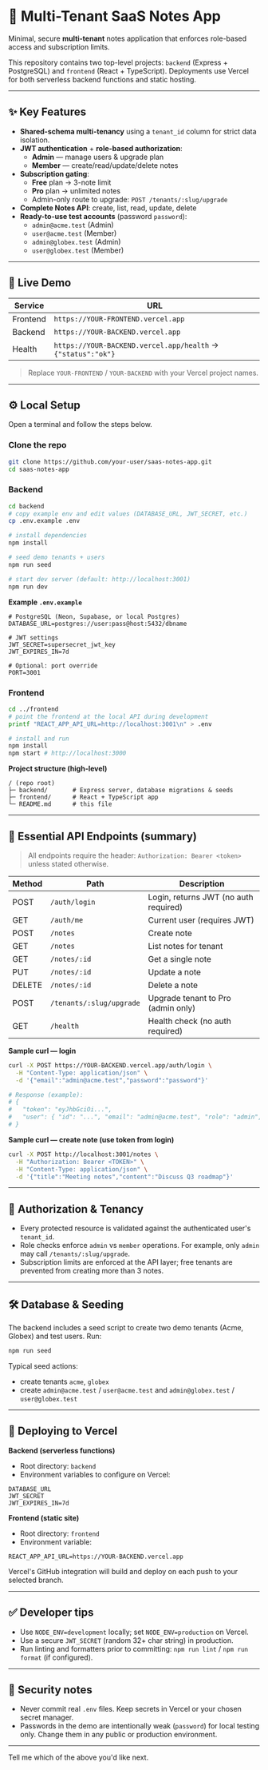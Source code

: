 # 📓 Multi-Tenant SaaS Notes App

Minimal, secure **multi-tenant** notes application that enforces role-based access and subscription limits.

This repository contains two top-level projects: `backend` (Express + PostgreSQL) and `frontend` (React + TypeScript). Deployments use Vercel for both serverless backend functions and static hosting.

---

## ✨ Key Features

- **Shared-schema multi-tenancy** using a `tenant_id` column for strict data isolation.
- **JWT authentication** + **role-based authorization**:
  - **Admin** — manage users & upgrade plan
  - **Member** — create/read/update/delete notes
- **Subscription gating**:
  - **Free** plan → 3-note limit
  - **Pro** plan → unlimited notes
  - Admin-only route to upgrade: `POST /tenants/:slug/upgrade`
- **Complete Notes API**: create, list, read, update, delete
- **Ready-to-use test accounts** (password `password`):
  - `admin@acme.test`  (Admin)
  - `user@acme.test`   (Member)
  - `admin@globex.test` (Admin)
  - `user@globex.test` (Member)

---

## 🔗 Live Demo

| Service   | URL |
|-----------|-----|
| Frontend  | `https://YOUR-FRONTEND.vercel.app` |
| Backend   | `https://YOUR-BACKEND.vercel.app` |
| Health    | `https://YOUR-BACKEND.vercel.app/health` → `{"status":"ok"}` |

> Replace `YOUR-FRONTEND` / `YOUR-BACKEND` with your Vercel project names.

---

## ⚙️ Local Setup

Open a terminal and follow the steps below.

### Clone the repo

```bash
git clone https://github.com/your-user/saas-notes-app.git
cd saas-notes-app
```

### Backend

```bash
cd backend
# copy example env and edit values (DATABASE_URL, JWT_SECRET, etc.)
cp .env.example .env

# install dependencies
npm install

# seed demo tenants + users
npm run seed

# start dev server (default: http://localhost:3001)
npm run dev
```

**Example `.env.example`**

```env
# PostgreSQL (Neon, Supabase, or local Postgres)
DATABASE_URL=postgres://user:pass@host:5432/dbname

# JWT settings
JWT_SECRET=supersecret_jwt_key
JWT_EXPIRES_IN=7d

# Optional: port override
PORT=3001
```


### Frontend

```bash
cd ../frontend
# point the frontend at the local API during development
printf "REACT_APP_API_URL=http://localhost:3001\n" > .env

# install and run
npm install
npm start # http://localhost:3000
```

**Project structure (high-level)**

```text
/ (repo root)
├─ backend/       # Express server, database migrations & seeds
├─ frontend/      # React + TypeScript app
└─ README.md      # this file
```

---

## 📡 Essential API Endpoints (summary)

> All endpoints require the header: `Authorization: Bearer <token>` unless stated otherwise.

| Method | Path | Description |
|--------|------|-------------|
| POST   | `/auth/login`         | Login, returns JWT (no auth required) |
| GET    | `/auth/me`            | Current user (requires JWT) |
| POST   | `/notes`              | Create note |
| GET    | `/notes`              | List notes for tenant |
| GET    | `/notes/:id`          | Get a single note |
| PUT    | `/notes/:id`          | Update a note |
| DELETE | `/notes/:id`          | Delete a note |
| POST   | `/tenants/:slug/upgrade` | Upgrade tenant to Pro (admin only) |
| GET    | `/health`             | Health check (no auth required) |

**Sample curl — login**

```bash
curl -X POST https://YOUR-BACKEND.vercel.app/auth/login \
  -H "Content-Type: application/json" \
  -d '{"email":"admin@acme.test","password":"password"}'

# Response (example):
# {
#   "token": "eyJhbGciOi...",
#   "user": { "id": "...", "email": "admin@acme.test", "role": "admin", "tenant_id": "acme" }
# }
```

**Sample curl — create note (use token from login)**

```bash
curl -X POST http://localhost:3001/notes \
  -H "Authorization: Bearer <TOKEN>" \
  -H "Content-Type: application/json" \
  -d '{"title":"Meeting notes","content":"Discuss Q3 roadmap"}'
```

---

## 🧩 Authorization & Tenancy

- Every protected resource is validated against the authenticated user's `tenant_id`.
- Role checks enforce `admin` vs `member` operations. For example, only `admin` may call `/tenants/:slug/upgrade`.
- Subscription limits are enforced at the API layer; free tenants are prevented from creating more than 3 notes.

---

## 🛠️ Database & Seeding

The backend includes a seed script to create two demo tenants (Acme, Globex) and test users. Run:

```bash
npm run seed
```

Typical seed actions:
- create tenants `acme`, `globex`
- create `admin@acme.test` / `user@acme.test` and `admin@globex.test` / `user@globex.test`

---

## 🚀 Deploying to Vercel

**Backend (serverless functions)**
- Root directory: `backend`
- Environment variables to configure on Vercel:

```
DATABASE_URL
JWT_SECRET
JWT_EXPIRES_IN=7d
```

**Frontend (static site)**
- Root directory: `frontend`
- Environment variable:

```
REACT_APP_API_URL=https://YOUR-BACKEND.vercel.app
```

Vercel's GitHub integration will build and deploy on each push to your selected branch.

---

## ✅ Developer tips

- Use `NODE_ENV=development` locally; set `NODE_ENV=production` on Vercel.
- Use a secure `JWT_SECRET` (random 32+ char string) in production.
- Run linting and formatters prior to committing: `npm run lint` / `npm run format` (if configured).

---

## 🔐 Security notes

- Never commit real `.env` files. Keep secrets in Vercel or your chosen secret manager.
- Passwords in the demo are intentionally weak (`password`) for local testing only. Change them in any public or production environment.

---


Tell me which of the above you'd like next.
